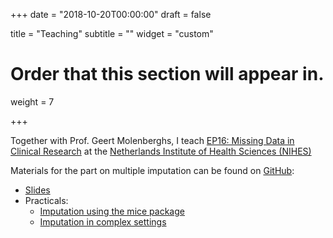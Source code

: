 +++
date = "2018-10-20T00:00:00"
draft = false

title = "Teaching"
subtitle = ""
widget = "custom"

# Order that this section will appear in.
weight = 7

+++


Together with Prof. Geert Molenberghs, I teach [EP16: Missing Data in Clinical Research](https://www.nihes.com/course/ep16_missing_values_in_clinical_research)
at the [Netherlands Institute of Health Sciences (NIHES)](https://www.nihes.com/)

Materials for the part on multiple imputation can be found on [GitHub](https://github.com/NErler/MultipleImputationCourse):

* [Slides](https://github.com/NErler/MultipleImputationCourse/blob/master/Slides/MICourse_Slides.pdf)
* Practicals:
    * [Imputation using the mice package](https://github.com/NErler/MultipleImputationCourse/blob/master/Practicals/MICE/Practical_MICE.html)
    * [Imputation in complex settings](https://github.com/NErler/MultipleImputationCourse/blob/master/Practicals/MIadvanced/Practical_MIadvanced.html)
